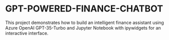 # GPT-POWERED-FINANCE-CHATBOT
This project demonstrates how to build an intelligent finance assistant using Azure OpenAI GPT-35-Turbo and Jupyter Notebook with ipywidgets for an interactive interface.
